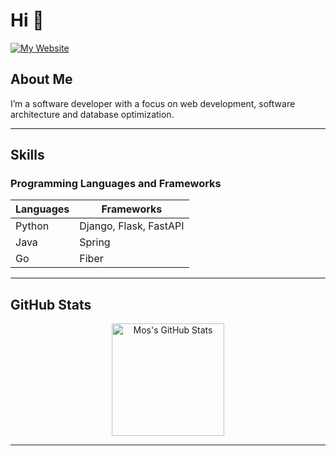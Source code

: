 # Hi 👋

[![My Website](https://img.shields.io/badge/My%20Website-Visit-blue?style=for-the-badge)](https://mshaeri.com)

## About Me

I’m a software developer with a focus on web development, software architecture and database optimization. 

---

## Skills

### Programming Languages and Frameworks

| **Languages** | **Frameworks** |
|---------------|----------------|
| Python        | Django, Flask, FastAPI |
| Java           | Spring        |
| Go             | Fiber        |


---

## GitHub Stats


<p align="center">
  <img height="180em" src="https://github-readme-stats.vercel.app/api?username=birddevelper&show_icons=true&theme=github_dark&hide_border=true&date_format=M%20j%5B%2C%20Y%5D&&count_private=true&include_all_commits=true" alt="Mos's GitHub Stats" />
</p>

---
